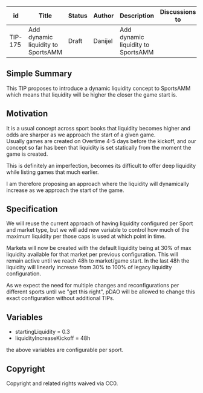 | id      | Title                 | Status | Author  | Description               | Discussions to | Created    |
| ------- | --------------------- | ------ | ------- | ------------------------- | -------------- | ---------- |
| TIP-175 | Add dynamic liquidity to SportsAMM | Draft  | Danijel | Add dynamic liquidity to SportsAMM |                | 2023-10-02 |

## Simple Summary

This TIP proposes to introduce a dynamic liquidity concept to SportsAMM which means that liquidity will be higher the closer the game start is.

## Motivation

It is a usual concept across sport books that liquidity becomes higher and odds are sharper as we approach the start of a given game.  
Usually games are created on Overtime 4-5 days before the kickoff, and our concept so far has been that liquidity is set statically from the moment the game is created.  

This is definitely an imperfection, becomes its difficult to offer deep liquidity while listing games that much earlier.  

I am therefore proposing an approach where the liquidity will dynamically increase as we approach the start of the game.

## Specification

We will reuse the current approach of having liquidity configured per Sport and market type, but we will add new variable to control how much of the maximum liquidity per those caps is used at which point in time.  

Markets will now be created with the default liquidity being at 30% of max liquidity available for that market per previous configuration.
This will remain active until we reach 48h to market/game start. In the last 48h the liquidity will linearly increase from 30% to 100% of legacy liquidity configuration.  

As we expect the need for multiple changes and reconfigurations per different sports until we "get this right", pDAO will be allowed to change this exact configuration without additional TIPs.
 
## Variables

- startingLiquidity = 0.3
- liquidityIncreaseKickoff = 48h 

the above variables are configurable per sport.

## Copyright

Copyright and related rights waived via CC0.
